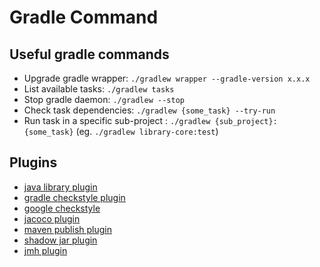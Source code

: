 # Gradle Command

## Useful gradle commands

- Upgrade gradle wrapper: `./gradlew wrapper --gradle-version x.x.x`
- List available tasks: `./gradlew tasks`
- Stop gradle daemon: `./gradlew --stop`
- Check task dependencies: `./gradlew {some_task} --try-run`
- Run task in a specific sub-project : `./gradlew {sub_project}:{some_task}` (eg. `./gradlew library-core:test`)

## Plugins

- [java library plugin](https://docs.gradle.org/current/userguide/java_library_plugin.html)
- [gradle checkstyle plugin](https://docs.gradle.org/current/userguide/checkstyle_plugin.html)
- [google checkstyle](https://github.com/checkstyle/checkstyle/blob/master/src/main/resources/google_checks.xml)
- [jacoco plugin](https://docs.gradle.org/current/userguide/jacoco_plugin.html)
- [maven publish plugin](https://docs.gradle.org/current/userguide/publishing_maven.html)
- [shadow jar plugin](https://github.com/johnrengelman/shadow)
- [jmh plugin](https://github.com/melix/jmh-gradle-plugin)
